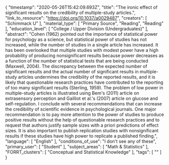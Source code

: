 {
    "timestamp": "2020-05-26T15:42:09.693Z",
    "title": "The ironic effect of significant results on the credibility of multiple-study articles.",
    "link_to_resource": "https://doi.org/10.1037/a0029487",
    "creators": [
        "Schimmack U"
    ],
    "material_type": [
        "Primary Source",
        "Reading",
        "Reading"
    ],
    "education_level": [
        "College / Upper Division (Undergraduates)"
    ],
    "abstract": "Cohen (1962) pointed out the importance of statistical power for psychology as a science, but statistical power of studies has not increased, while the number of studies in a single article has increased. It has been overlooked that multiple studies with modest power have a high probability of producing nonsignificant results because power decreases as a function of the number of statistical tests that are being conducted (Maxwell, 2004). The discrepancy between the expected number of significant results and the actual number of significant results in multiple-study articles undermines the credibility of the reported results, and it is likely that questionable research practices have contributed to the reporting of too many significant results (Sterling, 1959). The problem of low power in multiple-study articles is illustrated using Bem's (2011) article on extrasensory perception and Gailliot et al.'s (2007) article on glucose and self-regulation. I conclude with several recommendations that can increase the credibility of scientific evidence in psychological journals. One major recommendation is to pay more attention to the power of studies to produce positive results without the help of questionable research practices and to request that authors justify sample sizes with a priori predictions of effect sizes. It is also important to publish replication studies with nonsignificant results if these studies have high power to replicate a published finding.",
    "language": [
        "English"
    ],
    "conditions_of_use": "I don't see any of these",
    "primary_user": [
        "Student"
    ],
    "subject_areas": [
        "Math & Statistics"
    ],
    "FORRT_clusters": [
        "Conceptual and Statistical Knowledge"
    ],
    "tags": [
        ""
    ]
}